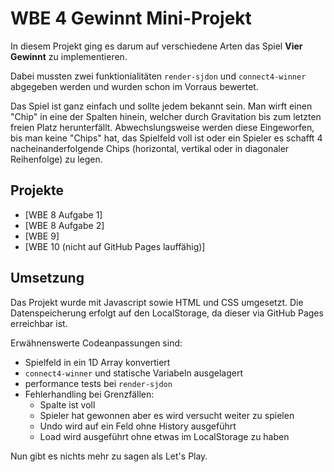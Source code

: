 # WBE 4 Gewinnt Mini-Projekt
In diesem Projekt ging es darum auf verschiedene Arten das Spiel **Vier Gewinnt** zu implementieren.

Dabei mussten zwei funktionialitäten `render-sjdon` und `connect4-winner` abgegeben werden und wurden schon im Vorraus bewertet.

Das Spiel ist ganz einfach und sollte jedem bekannt sein. Man wirft einen "Chip" in eine der Spalten hinein, welcher durch Gravitation bis zum letzten freien Platz herunterfällt.
Abwechslungsweise werden diese Eingeworfen, bis man keine "Chips" hat, das Spielfeld voll ist oder ein Spieler es schafft 4 nacheinanderfolgende Chips (horizontal, vertikal oder in diagonaler Reihenfolge) zu legen.

## Projekte
* [WBE 8 Aufgabe 1]
* [WBE 8 Aufgabe 2]
* [WBE 9]
* [WBE 10 (nicht auf GitHub Pages lauffähig)]

## Umsetzung
Das Projekt wurde mit Javascript sowie HTML und CSS umgesetzt. Die Datenspeicherung erfolgt auf den LocalStorage, da dieser via GitHub Pages erreichbar ist.


Erwähnenswerte Codeanpassungen sind:
* Spielfeld in ein 1D Array konvertiert
* `connect4-winner` und statische Variabeln ausgelagert
* performance tests bei `render-sjdon`
* Fehlerhandling bei Grenzfällen:
  * Spalte ist voll
  * Spieler hat gewonnen aber es wird versucht weiter zu spielen
  * Undo wird auf ein Feld ohne History ausgeführt
  * Load wird ausgeführt ohne etwas im LocalStorage zu haben


Nun gibt es nichts mehr zu sagen als Let's Play.

